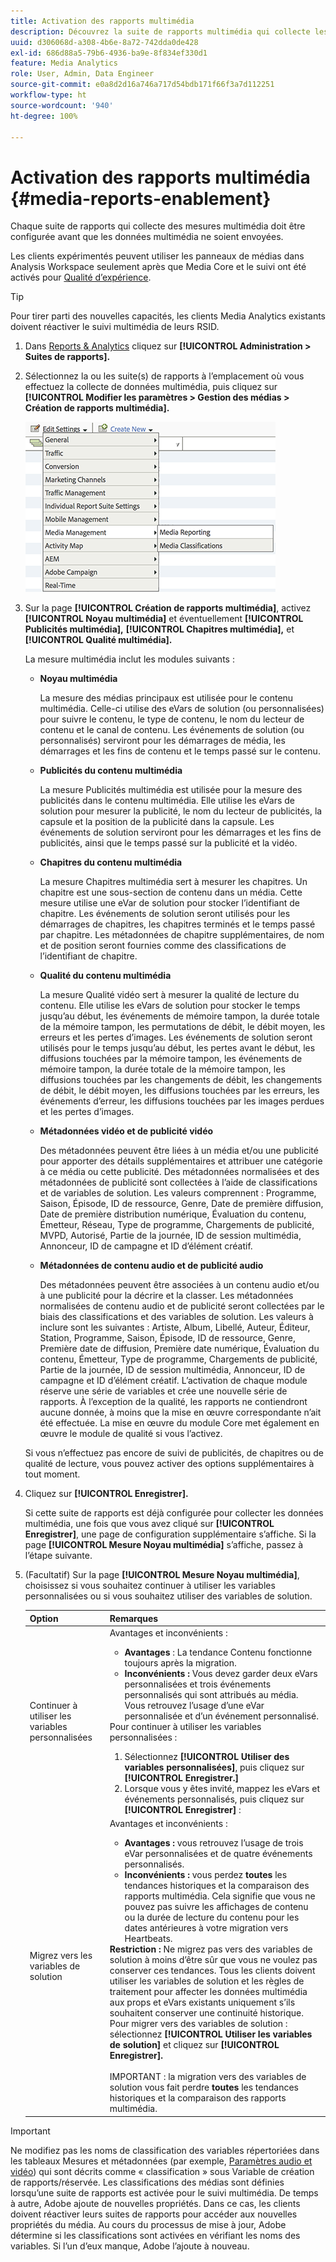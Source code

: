 ```yaml
---
title: Activation des rapports multimédia
description: Découvrez la suite de rapports multimédia qui collecte les mesures multimédia.  Pour configurer les rapports multimédia avant l’envoi des données multimédia, procédez comme suit.
uuid: d306068d-a308-4b6e-8a72-742dda0de428
exl-id: 686d88a5-79b6-4936-ba9e-8f834ef330d1
feature: Media Analytics
role: User, Admin, Data Engineer
source-git-commit: e0a8d2d16a746a717d54bdb171f66f3a7d112251
workflow-type: ht
source-wordcount: '940'
ht-degree: 100%

---
```


# Activation des rapports multimédia {#media-reports-enablement}

Chaque suite de rapports qui collecte des mesures multimédia doit être configurée avant que les données multimédia ne soient envoyées.

Les clients expérimentés peuvent utiliser les panneaux de médias dans Analysis Workspace seulement après que Media Core et le suivi ont été activés pour [Qualité d’expérience](/help/use-cases/track-qos/track-qos-overview.md).

>[!TIP]
>
>Pour tirer parti des nouvelles capacités, les clients Media Analytics existants doivent réactiver le suivi multimédia de leurs RSID.

1. Dans [Reports &amp; Analytics](https://my.omniture.com/login/) cliquez sur **[!UICONTROL Administration > Suites de rapports].**
1. Sélectionnez la ou les suite(s) de rapports à l’emplacement où vous effectuez la collecte de données multimédia, puis cliquez sur **[!UICONTROL Modifier les paramètres > Gestion des médias > Création de rapports multimédia].**

   ![](assets/media-reporting.png)

1. Sur la page **[!UICONTROL Création de rapports multimédia]**, activez **[!UICONTROL Noyau multimédia]** et éventuellement **[!UICONTROL Publicités multimédia],** **[!UICONTROL Chapitres multimédia],** et **[!UICONTROL Qualité multimédia].**

   La mesure multimédia inclut les modules suivants :

   * **Noyau multimédia**

      La mesure des médias principaux est utilisée pour le contenu multimédia. Celle-ci utilise des eVars de solution (ou personnalisées) pour suivre le contenu, le type de contenu, le nom du lecteur de contenu et le canal de contenu. Les événements de solution (ou personnalisés) serviront pour les démarrages de média, les démarrages et les fins de contenu et le temps passé sur le contenu.

   * **Publicités du contenu multimédia**

      La mesure Publicités multimédia est utilisée pour la mesure des publicités dans le contenu multimédia. Elle utilise les eVars de solution pour mesurer la publicité, le nom du lecteur de publicités, la capsule et la position de la publicité dans la capsule. Les événements de solution serviront pour les démarrages et les fins de publicités, ainsi que le temps passé sur la publicité et la vidéo.

   * **Chapitres du contenu multimédia**

      La mesure Chapitres multimédia sert à mesurer les chapitres. Un chapitre est une sous-section de contenu dans un média. Cette mesure utilise une eVar de solution pour stocker l’identifiant de chapitre. Les événements de solution seront utilisés pour les démarrages de chapitres, les chapitres terminés et le temps passé par chapitre. Les métadonnées de chapitre supplémentaires, de nom et de position seront fournies comme des classifications de l’identifiant de chapitre.

   * **Qualité du contenu multimédia**

      La mesure Qualité vidéo sert à mesurer la qualité de lecture du contenu. Elle utilise les eVars de solution pour stocker le temps jusqu’au début, les événements de mémoire tampon, la durée totale de la mémoire tampon, les permutations de débit, le débit moyen, les erreurs et les pertes d’images. Les événements de solution seront utilisés pour le temps jusqu’au début, les pertes avant le début, les diffusions touchées par la mémoire tampon, les événements de mémoire tampon, la durée totale de la mémoire tampon, les diffusions touchées par les changements de débit, les changements de débit, le débit moyen, les diffusions touchées par les erreurs, les événements d’erreur, les diffusions touchées par les images perdues et les pertes d’images.

   * **Métadonnées vidéo et de publicité vidéo**

      Des métadonnées peuvent être liées à un média et/ou une publicité pour apporter des détails supplémentaires et attribuer une catégorie à ce média ou cette publicité. Des métadonnées normalisées et des métadonnées de publicité sont collectées à l’aide de classifications et de variables de solution. Les valeurs comprennent : Programme, Saison, Épisode, ID de ressource, Genre, Date de première diffusion, Date de première distribution numérique, Évaluation du contenu, Émetteur, Réseau, Type de programme, Chargements de publicité, MVPD, Autorisé, Partie de la journée, ID de session multimédia, Annonceur, ID de campagne et ID d’élément créatif.

   * **Métadonnées de contenu audio et de publicité audio**

      Des métadonnées peuvent être associées à un contenu audio et/ou à une publicité pour la décrire et la classer. Les métadonnées normalisées de contenu audio et de publicité seront collectées par le biais des classifications et des variables de solution. Les valeurs à inclure sont les suivantes : Artiste, Album, Libellé, Auteur, Éditeur, Station, Programme, Saison, Épisode, ID de ressource, Genre, Première date de diffusion, Première date numérique, Évaluation du contenu, Émetteur, Type de programme, Chargements de publicité, Partie de la journée, ID de session multimédia, Annonceur, ID de campagne et ID d’élément créatif.
   L’activation de chaque module réserve une série de variables et crée une nouvelle série de rapports. À l’exception de la qualité, les rapports ne contiendront aucune donnée, à moins que la mise en œuvre correspondante n’ait été effectuée. La mise en œuvre du module Core met également en œuvre le module de qualité si vous l’activez.

   Si vous n’effectuez pas encore de suivi de publicités, de chapitres ou de qualité de lecture, vous pouvez activer des options supplémentaires à tout moment.

1. Cliquez sur **[!UICONTROL Enregistrer].**

   Si cette suite de rapports est déjà configurée pour collecter les données multimédia, une fois que vous avez cliqué sur **[!UICONTROL Enregistrer]**, une page de configuration supplémentaire s’affiche. Si la page **[!UICONTROL Mesure Noyau multimédia]** s’affiche, passez à l’étape suivante.

1. (Facultatif) Sur la page **[!UICONTROL Mesure Noyau multimédia]**, choisissez si vous souhaitez continuer à utiliser les variables personnalisées ou si vous souhaitez utiliser des variables de solution.

   | Option | Remarques |
   | --- | --- |
   | Continuer à utiliser les variables personnalisées | Avantages et inconvénients :<ul> <li> **Avantages** : La tendance Contenu fonctionne toujours après la migration. </li> <li> **Inconvénients :** Vous devez garder deux eVars personnalisées et trois événements personnalisés qui sont attribués au média. Vous retrouvez l’usage d’une eVar personnalisée et d’un événement personnalisé. </li> </ul> Pour continuer à utiliser les variables personnalisées : <ol> <li>Sélectionnez **[!UICONTROL Utiliser des variables personnalisées]**, puis cliquez sur **[!UICONTROL Enregistrer.]** </li> <li>Lorsque vous y êtes invité, mappez les eVars et événements personnalisés, puis cliquez sur **[!UICONTROL Enregistrer]** : </li> </ol> |
   | Migrez vers les variables de solution | Avantages et inconvénients :<ul> <li> **Avantages :** vous retrouvez l’usage de trois eVar personnalisées et de quatre événements personnalisés. </li> <li> **Inconvénients :** vous perdez **toutes** les tendances historiques et la comparaison des rapports multimédia. Cela signifie que vous ne pouvez pas suivre les affichages de contenu ou la durée de lecture du contenu pour les dates antérieures à votre migration vers Heartbeats. </li> </ul> **Restriction :** Ne migrez pas vers des variables de solution à moins d’être sûr que vous ne voulez pas conserver ces tendances. Tous les clients doivent utiliser les variables de solution et les règles de traitement pour affecter les données multimédia aux props et eVars existants uniquement s’ils souhaitent conserver une continuité historique. Pour migrer vers des variables de solution : sélectionnez **[!UICONTROL Utiliser les variables de solution]** et cliquez sur **[!UICONTROL Enregistrer].** <br><br> IMPORTANT : la migration vers des variables de solution vous fait perdre **toutes** les tendances historiques et la comparaison des rapports multimédia. |

>[!IMPORTANT]
>
>Ne modifiez pas les noms de classification des variables répertoriées dans les tableaux Mesures et métadonnées (par exemple, [Paramètres audio et vidéo](/help/implementation/variables/audio-video-parameters.md)) qui sont décrits comme « classification » sous Variable de création de rapports/réservée. Les classifications des médias sont définies lorsqu’une suite de rapports est activée pour le suivi multimédia. De temps à autre, Adobe ajoute de nouvelles propriétés. Dans ce cas, les clients doivent réactiver leurs suites de rapports pour accéder aux nouvelles propriétés du média. Au cours du processus de mise à jour, Adobe détermine si les classifications sont activées en vérifiant les noms des variables. Si l’un d’eux manque, Adobe l’ajoute à nouveau.
